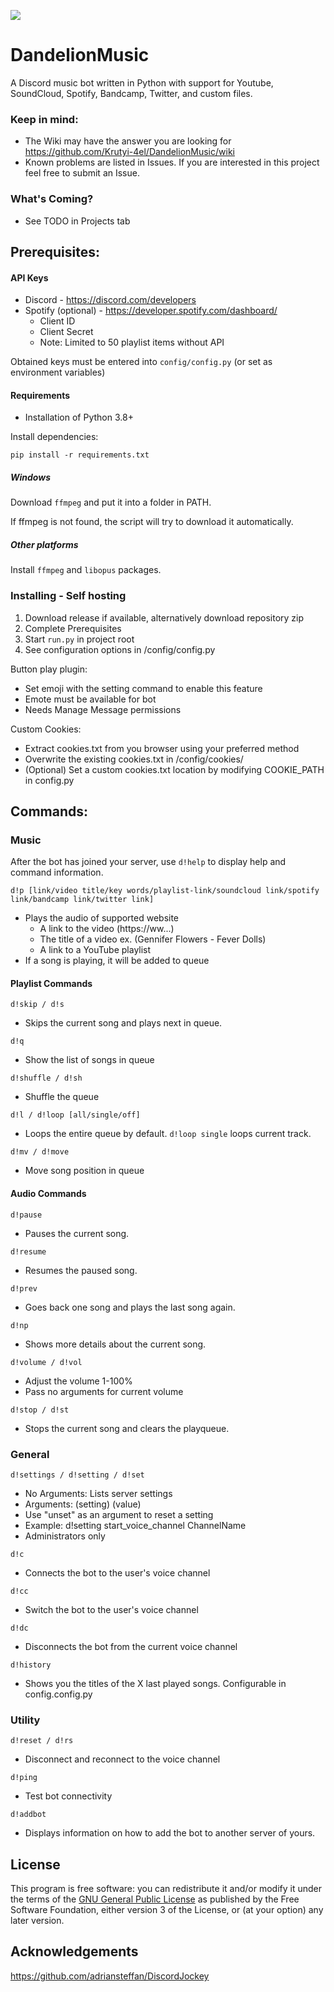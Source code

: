 ![](https://repository-images.githubusercontent.com/494393877/c7c7a9a7-321a-48a0-b19d-b1e7dcf2a1c0) 


# DandelionMusic
A Discord music bot written in Python with support for Youtube, SoundCloud, Spotify, Bandcamp, Twitter, and custom files.

### Keep in mind:
* The Wiki may have the answer you are looking for https://github.com/Krutyi-4el/DandelionMusic/wiki
* Known problems are listed in Issues. If you are interested in this project feel free to submit an Issue.


<h3>What's Coming?</h1>

  - See TODO in Projects tab

## Prerequisites:

#### API Keys
* Discord - https://discord.com/developers
* Spotify (optional) - https://developer.spotify.com/dashboard/
  - Client ID
  - Client Secret
  - Note: Limited to 50 playlist items without API

Obtained keys must be entered into ```config/config.py``` (or set as environment variables)

#### Requirements

* Installation of Python 3.8+

Install dependencies:
```
pip install -r requirements.txt
```

##### Windows
Download `ffmpeg` and put it into a folder in PATH.

If ffmpeg is not found, the script will try to download it automatically.
##### Other platforms
Install `ffmpeg` and `libopus` packages.

### Installing - Self hosting

1. Download release if available, alternatively download repository zip
2. Complete Prerequisites
3. Start ```run.py``` in project root
4. See configuration options in /config/config.py

Button play plugin:
* Set emoji with the setting command to enable this feature
* Emote must be available for bot
* Needs Manage Message permissions

Custom Cookies:
* Extract cookies.txt from you browser using your preferred method
* Overwrite the existing cookies.txt in /config/cookies/
* (Optional) Set a custom cookies.txt location by modifying COOKIE_PATH in config.py

## Commands:

### Music

After the bot has joined your server, use ```d!help``` to display help and command information.


```
d!p [link/video title/key words/playlist-link/soundcloud link/spotify link/bandcamp link/twitter link]
```

* Plays the audio of supported website
    - A link to the video (https://ww...)
    - The title of a video ex. (Gennifer Flowers - Fever Dolls)
    - A link to a YouTube playlist
* If a song is playing, it will be added to queue

#### Playlist Commands

```
d!skip / d!s
```

* Skips the current song and plays next in queue.

```
d!q
```

* Show the list of songs in queue

```
d!shuffle / d!sh
```

* Shuffle the queue

```
d!l / d!loop [all/single/off]
```

* Loops the entire queue by default. `d!loop single` loops current track.

```
d!mv / d!move
```

* Move song position in queue

#### Audio Commands

```
d!pause
```

* Pauses the current song.

```
d!resume
```

* Resumes the paused song.

```
d!prev
```

* Goes back one song and plays the last song again.

```
d!np
```

* Shows more details about the current song.

```
d!volume / d!vol
```

* Adjust the volume 1-100%
* Pass no arguments for current volume

```
d!stop / d!st
```
* Stops the current song and clears the playqueue.


### General

```
d!settings / d!setting / d!set
```
* No Arguments: Lists server settings
* Arguments: (setting) (value)
* Use "unset" as an argument to reset a setting
* Example: d!setting start_voice_channel ChannelName
* Administrators only

```
d!c
```

* Connects the bot to the user's voice channel

```
d!cc
```

* Switch the bot to the user's voice channel

```
d!dc
```

* Disconnects the bot from the current voice channel

```
d!history
```
* Shows you the titles of the X last played songs. Configurable in config.config.py


### Utility

```
d!reset / d!rs
```

* Disconnect and reconnect to the voice channel

```
d!ping
```

* Test bot connectivity

```
d!addbot
```

* Displays information on how to add the bot to another server of yours.

## License

This program is free software: you can redistribute it and/or modify
it under the terms of the [GNU General Public License](LICENSE.txt) as published by
the Free Software Foundation, either version 3 of the License, or
(at your option) any later version.


## Acknowledgements

https://github.com/adriansteffan/DiscordJockey
